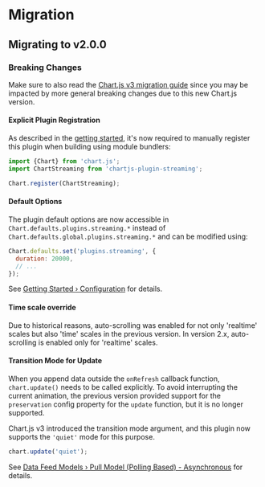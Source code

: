 # Migration

## Migrating to v2.0.0

### Breaking Changes

Make sure to also read the [Chart.js v3 migration guide](https://www.chartjs.org/docs/latest/getting-started/v3-migration.html) since you may be impacted by more general breaking changes due to this new Chart.js version.

#### Explicit Plugin Registration

As described in the [getting started](getting-started.md#module), it's now required to manually register this plugin when building using module bundlers:

```js
import {Chart} from 'chart.js';
import ChartStreaming from 'chartjs-plugin-streaming';

Chart.register(ChartStreaming);
```

#### Default Options

The plugin default options are now accessible in `Chart.defaults.plugins.streaming.*` instead of `Chart.defaults.global.plugins.streaming.*` and can be modified using:

```js
Chart.defaults.set('plugins.streaming', {
  duration: 20000,
  // ...
});
```

See [Getting Started &rsaquo; Configuration](getting-started.html#configuration) for details.

#### Time scale override

Due to historical reasons, auto-scrolling was enabled for not only 'realtime' scales but also 'time' scales in the previous version. In version 2.x, auto-scrolling is enabled only for 'realtime' scales.

#### Transition Mode for Update

When you append data outside the `onRefresh` callback function, `chart.update()` needs to be called explicitly. To avoid interrupting the current animation, the previous version provided support for the `preservation` config property for the `update` function, but it is no longer supported.

Chart.js v3 introduced the transition mode argument, and this plugin now supports the `'quiet'` mode for this purpose.

```js
chart.update('quiet');
```

See [Data Feed Models &rsaquo; Pull Model (Polling Based) - Asynchronous](data-feed-models.html#pull-model-polling-based-asynchronous) for details.

